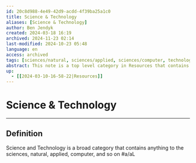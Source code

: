 ```yaml
---
id: 20c8d988-4e49-42d9-acdd-4f39ba25a1c0
title: Science & Technology
aliases: [Science & Technology]
author: Ben Jendyk
created: 2024-03-18 16:19
archived: 2024-11-23 02:14
last-modified: 2024-10-23 05:48
language: en
access: archived
tags: [sciences/natural, sciences/applied, sciences/computer, technology, innovation, artificial-intelligence, programming, access/archived]
abstract: This note is a top level category in Resources that contains anything related to the more practical sciences like biology, chemistry, engineering, computer sciences, and so on.
up:
  - [[2024-03-10-16-58-22|Resources]]
---
```


# Science & Technology

--- 

## Definition

Science and Technology is a broad category that contains anything to the sciences, natural, applied, computer, and so on #a/aL 

